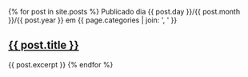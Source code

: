  <ul>
  {% for post in site.posts %}
      Publicado dia {{ post.day }}/{{ post.month }}/{{ post.year }} em {{ page.categories | join: ', ' }}
      <h2><a href="{{ site.baseurl }}{{ post.url }}">{{ post.title }}</a></h2>
      {{ post.excerpt }}
  {% endfor %}
  </ul>
